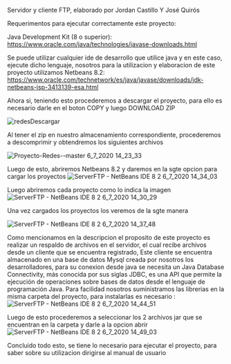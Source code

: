 
Servidor y cliente FTP, elaborado por Jordan Castillo Y José Quirós

Requerimentos para ejecutar correctamente este proyecto:

Java Development Kit (8 o superior):
     https://www.oracle.com/java/technologies/javase-downloads.html

Se puede utilizar cualquier ide de desarrollo que utilice java y en este caso, ejecute dicho lenguaje, nosotros para la utilizacion y elaboracion de este proyecto utilizamos
Netbeans 8.2: https://www.oracle.com/technetwork/es/java/javase/downloads/jdk-netbeans-jsp-3413139-esa.html

Ahora si, teniendo esto procederemos a descargar el proyecto, para ello es necesario darle en el boton COPY y luego DOWNLOAD ZIP 

![redesDescargar](https://user-images.githubusercontent.com/37676810/86641294-44e4c900-bf98-11ea-81c3-33b27b7f85ac.png)


Al tener el zip en nuestro almacenamiento correspondiente, procederemos a descomprimir y obtendremos los siguientes archivos

![Proyecto-Redes--master 6_7_2020 14_23_33](https://user-images.githubusercontent.com/37676810/86641404-575f0280-bf98-11ea-8cbd-e433c60aba62.png)


Luego de esto, abriremos Netbeans 8.2 y daremos en la sgte opcion para cargar los proyectos
![ServerFTP - NetBeans IDE 8 2 6_7_2020 14_34_03](https://user-images.githubusercontent.com/37676810/86641457-61810100-bf98-11ea-8a0d-49a89c8bcfa0.png)

Luego abriremos cada proyecto como lo indica la imagen
![ServerFTP - NetBeans IDE 8 2 6_7_2020 14_30_29](https://user-images.githubusercontent.com/37676810/86641508-6b0a6900-bf98-11ea-973c-83ea9e876faa.png)

Una vez cargados los proyectos los veremos de la sgte manera

![ServerFTP - NetBeans IDE 8 2 6_7_2020 14_37_48](https://user-images.githubusercontent.com/37676810/86641550-73fb3a80-bf98-11ea-9158-5757bcb2c2fc.png)

Como mencionamos en la descripcion el proposito de este proyecto es realizar un respaldo de archivos en el servidor, el cual recibe archivos desde un cliente que se encuentra registrado, Este cliente se encuentra almacenado en una base de datos Mysql creada por nosotros los desarrolladores, para su conexion desde java se necesita un Java Database Connectivity, más conocida por sus siglas JDBC, es una API que permite la ejecución de operaciones sobre bases de datos desde el lenguaje de programación Java.
Para facilidad nosotros suministramos las librerias en la misma carpeta del proyecto, para instalarlas es necesario :
![ServerFTP - NetBeans IDE 8 2 6_7_2020 14_44_51](https://user-images.githubusercontent.com/37676810/86641616-82e1ed00-bf98-11ea-8435-0e4bcda8d0a0.png)

Luego de esto procederemos a seleccionar los 2 archivos jar que se encuentran en la carpeta y darle a la opcion abrir
![ServerFTP - NetBeans IDE 8 2 6_7_2020 14_49_03](https://user-images.githubusercontent.com/37676810/86641662-8b3a2800-bf98-11ea-8363-15124321a601.png)

Concluido todo esto, se tiene lo necesario para ejecutar el proyecto, para saber sobre su utilizacion dirigirse al manual de usuario

